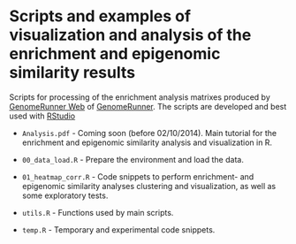 Scripts and examples of visualization and analysis of the enrichment and epigenomic similarity results
========================================================

Scripts for processing of the enrichment analysis matrixes produced by [GenomeRunner Web](http://www.genomerunner.org) of [GenomeRunner](http://sourceforge.net/projects/genomerunner/). The scripts are developed and best used with [RStudio](http://www.rstudio.com/)

* `Analysis.pdf` - Coming soon (before 02/10/2014). Main tutorial for the enrichment and epigenomic similarity analysis and visualization in R.

* `00_data_load.R` - Prepare the environment and load the data.

* `01_heatmap_corr.R` - Code snippets to perform enrichment- and epigenomic similarity analyses clustering and visualization, as well as some exploratory tests.

* `utils.R` - Functions used by main scripts.

* `temp.R` - Temporary and experimental code snippets.

